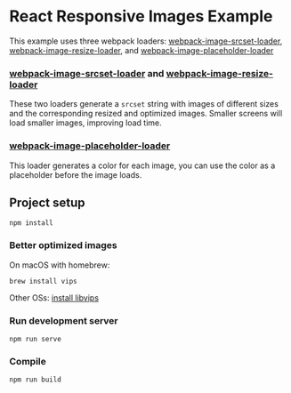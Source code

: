 # React Responsive Images Example

This example uses three webpack loaders: [webpack-image-srcset-loader](https://github.com/Calvin-LL/webpack-image-srcset-loader), [webpack-image-resize-loader](https://github.com/Calvin-LL/webpack-image-resize-loader), and [webpack-image-placeholder-loader](https://github.com/Calvin-LL/webpack-image-placeholder-loader)

### [webpack-image-srcset-loader](https://github.com/Calvin-LL/webpack-image-srcset-loader) and [webpack-image-resize-loader](https://github.com/Calvin-LL/webpack-image-resize-loader)

These two loaders generate a `srcset` string with images of different sizes and the corresponding resized and optimized images. Smaller screens will load smaller images, improving load time.

### [webpack-image-placeholder-loader](https://github.com/Calvin-LL/webpack-image-placeholder-loader)

This loader generates a color for each image, you can use the color as a placeholder before the image loads.

## Project setup

```
npm install
```

### Better optimized images

On macOS with homebrew:

```
brew install vips
```

Other OSs: [install libvips](https://libvips.github.io/libvips/install.html)

### Run development server

```
npm run serve
```

### Compile

```
npm run build
```

